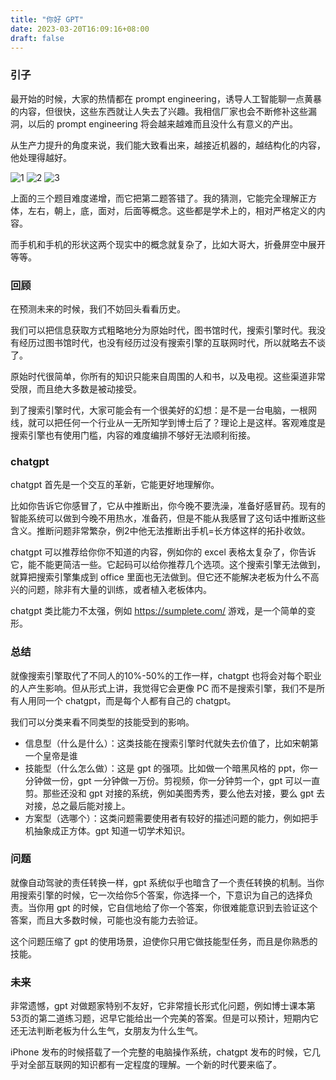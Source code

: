 ```yaml
---
title: "你好 GPT"
date: 2023-03-20T16:09:16+08:00
draft: false
---
```


### 引子

最开始的时候，大家的热情都在 prompt engineering，诱导人工智能聊一点黄暴的内容，但很快，这些东西就让人失去了兴趣。我相信厂家也会不断修补这些漏洞，以后的 prompt engineering 将会越来越难而且没什么有意义的产出。

从生产力提升的角度来说，我们能大致看出来，越接近机器的，越结构化的内容，他处理得越好。

![1](https://blog.dev.ug/pics/gptmath1.jpeg)
![2](https://blog.dev.ug/pics/gptmath2.png)
![3](https://blog.dev.ug/pics/gptmath3.png)

上面的三个题目难度递增，而它把第二题答错了。我的猜测，它能完全理解正方体，左右，朝上，底，面对，后面等概念。这些都是学术上的，相对严格定义的内容。

而手机和手机的形状这两个现实中的概念就复杂了，比如大哥大，折叠屏空中展开等等。

### 回顾
在预测未来的时候，我们不妨回头看看历史。

我们可以把信息获取方式粗略地分为原始时代，图书馆时代，搜索引擎时代。我没有经历过图书馆时代，也没有经历过没有搜索引擎的互联网时代，所以就略去不谈了。

原始时代很简单，你所有的知识只能来自周围的人和书，以及电视。这些渠道非常受限，而且绝大多数是被动接受。

到了搜索引擎时代，大家可能会有一个很美好的幻想：是不是一台电脑，一根网线，就可以把任何一个行业从一无所知学到博士后了？理论上是这样。客观难度是搜索引擎也有使用门槛，内容的难度编排不够好无法顺利衔接。

### chatgpt
chatgpt 首先是一个交互的革新，它能更好地理解你。

比如你告诉它你感冒了，它从中推断出，你今晚不要洗澡，准备好感冒药。现有的智能系统可以做到今晚不用热水，准备药，但是不能从我感冒了这句话中推断这些含义。推断问题非常繁杂，例2中他无法推断出手机=长方体这样的拓扑收敛。

chatgpt 可以推荐给你你不知道的内容，例如你的 excel 表格太复杂了，你告诉它，能不能更简洁一些。它起码可以给你推荐几个选项。这个搜索引擎无法做到，就算把搜索引擎集成到 office 里面也无法做到。但它还不能解决老板为什么不高兴的问题，除非有大量的训练，或者植入老板体内。

chatgpt 类比能力不太强，例如 https://sumplete.com/ 游戏，是一个简单的变形。

### 总结
就像搜索引擎取代了不同人的10%-50%的工作一样，chatgpt 也将会对每个职业的人产生影响。但从形式上讲，我觉得它会更像 PC 而不是搜索引擎，我们不是所有人用同一个 chatgpt，而是每个人都有自己的 chatgpt。

我们可以分类来看不同类型的技能受到的影响。

- 信息型（什么是什么）：这类技能在搜索引擎时代就失去价值了，比如宋朝第一个皇帝是谁
- 技能型（什么怎么做）：这是 gpt 的强项。比如做一个暗黑风格的 ppt，你一分钟做一份，gpt 一分钟做一万份。剪视频，你一分钟剪一个，gpt 可以一直剪。那些还没和 gpt 对接的系统，例如美图秀秀，要么他去对接，要么 gpt 去对接，总之最后能对接上。
- 方案型（选哪个）：这类问题需要使用者有较好的描述问题的能力，例如把手机抽象成正方体。gpt 知道一切学术知识。


### 问题
就像自动驾驶的责任转换一样，gpt 系统似乎也暗含了一个责任转换的机制。当你用搜索引擎的时候，它一次给你5个答案，你选择一个，下意识为自己的选择负责。当你用 gpt 的时候，它自信地给了你一个答案，你很难能意识到去验证这个答案，而且大多数时候，可能也没有能力去验证。

这个问题压缩了 gpt 的使用场景，迫使你只用它做技能型任务，而且是你熟悉的技能。

### 未来
非常遗憾，gpt 对做题家特别不友好，它非常擅长形式化问题，例如博士课本第53页的第二道练习题，迟早它能给出一个完美的答案。但是可以预计，短期内它还无法判断老板为什么生气，女朋友为什么生气。

iPhone 发布的时候搭载了一个完整的电脑操作系统，chatgpt 发布的时候，它几乎对全部互联网的知识都有一定程度的理解。一个新的时代要来临了。
